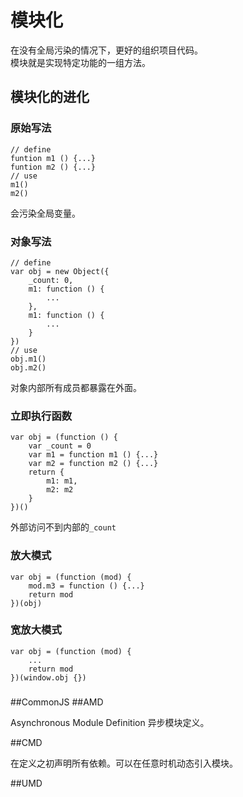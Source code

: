 # 模块化

在没有全局污染的情况下，更好的组织项目代码。  
模块就是实现特定功能的一组方法。  

## 模块化的进化  

### 原始写法  

    // define
    funtion m1 () {...}
    funtion m2 () {...}
    // use
    m1()
    m2()

会污染全局变量。  

### 对象写法

    // define
    var obj = new Object({
        _count: 0,
        m1: function () {
            ...
        },
        m1: function () {
            ...
        }
    })
    // use
    obj.m1()
    obj.m2()

对象内部所有成员都暴露在外面。  

### 立即执行函数

    var obj = (function () {
        var _count = 0
        var m1 = function m1 () {...}
        var m2 = function m2 () {...}
        return {
            m1: m1,
            m2: m2
        }
    })()

外部访问不到内部的`_count`  

### 放大模式

    var obj = (function (mod) {
        mod.m3 = function () {...}
        return mod
    })(obj)

### 宽放大模式

    var obj = (function (mod) {
        ... 
        return mod
    })(window.obj {})

### 
### 
### 
### 

##CommonJS
##AMD

Asynchronous Module Definition 异步模块定义。  

##CMD

在定义之初声明所有依赖。可以在任意时机动态引入模块。  

##UMD

